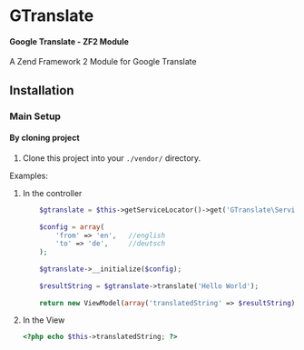 GTranslate
==========

#### Google Translate - ZF2  Module 

A Zend Framework 2 Module for Google Translate


Installation
------------

### Main Setup

#### By cloning project

1. Clone this project into your `./vendor/` directory.


Examples:

1. In the controller 

	```php
		$gtranslate = $this->getServiceLocator()->get('GTranslate\Service\Translate');
        
        $config = array(
            'from' => 'en',   //english
            'to' => 'de',     //deutsch
        );
        
        $gtranslate->__initialize($config);
        
        $resultString = $gtranslate->translate('Hello World');
        
        return new ViewModel(array('translatedString' => $resultString));                  //passing it to the view
    ```

2. In the View 

	```php
	<?php echo $this->translatedString; ?>
	```
	
